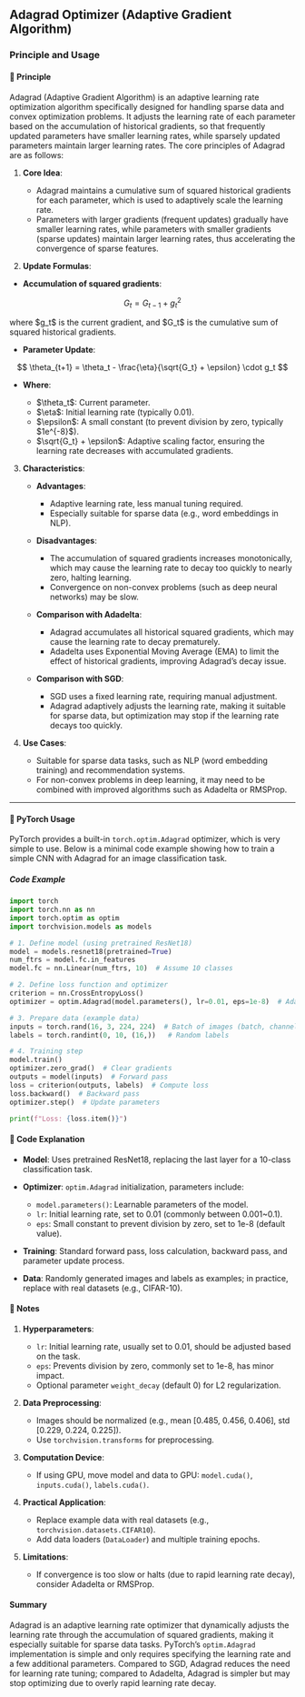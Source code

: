 
## Adagrad Optimizer (Adaptive Gradient Algorithm)

### Principle and Usage

#### 📖 **Principle**

Adagrad (Adaptive Gradient Algorithm) is an adaptive learning rate optimization algorithm specifically designed for handling sparse data and convex optimization problems. It adjusts the learning rate of each parameter based on the accumulation of historical gradients, so that frequently updated parameters have smaller learning rates, while sparsely updated parameters maintain larger learning rates. The core principles of Adagrad are as follows:

1. **Core Idea**:

   * Adagrad maintains a cumulative sum of squared historical gradients for each parameter, which is used to adaptively scale the learning rate.
   * Parameters with larger gradients (frequent updates) gradually have smaller learning rates, while parameters with smaller gradients (sparse updates) maintain larger learning rates, thus accelerating the convergence of sparse features.

2. **Update Formulas**:

* **Accumulation of squared gradients**:

$$
G_t = G_{t-1} + g_t^2
$$

where \$g\_t\$ is the current gradient, and \$G\_t\$ is the cumulative sum of squared historical gradients.

* **Parameter Update**:

$$
\theta_{t+1} = \theta_t - \frac{\eta}{\sqrt{G_t} + \epsilon} \cdot g_t
$$

* **Where**:

  * \$\theta\_t\$: Current parameter.
  * \$\eta\$: Initial learning rate (typically 0.01).
  * \$\epsilon\$: A small constant (to prevent division by zero, typically \$1e^{-8}\$).
  * \$\sqrt{G\_t} + \epsilon\$: Adaptive scaling factor, ensuring the learning rate decreases with accumulated gradients.

3. **Characteristics**:

   * **Advantages**:

     * Adaptive learning rate, less manual tuning required.
     * Especially suitable for sparse data (e.g., word embeddings in NLP).
   * **Disadvantages**:

     * The accumulation of squared gradients increases monotonically, which may cause the learning rate to decay too quickly to nearly zero, halting learning.
     * Convergence on non-convex problems (such as deep neural networks) may be slow.
   * **Comparison with Adadelta**:

     * Adagrad accumulates all historical squared gradients, which may cause the learning rate to decay prematurely.
     * Adadelta uses Exponential Moving Average (EMA) to limit the effect of historical gradients, improving Adagrad’s decay issue.
   * **Comparison with SGD**:

     * SGD uses a fixed learning rate, requiring manual adjustment.
     * Adagrad adaptively adjusts the learning rate, making it suitable for sparse data, but optimization may stop if the learning rate decays too quickly.

4. **Use Cases**:

   * Suitable for sparse data tasks, such as NLP (word embedding training) and recommendation systems.
   * For non-convex problems in deep learning, it may need to be combined with improved algorithms such as Adadelta or RMSProp.

---

#### 📖 **PyTorch Usage**

PyTorch provides a built-in `torch.optim.Adagrad` optimizer, which is very simple to use. Below is a minimal code example showing how to train a simple CNN with Adagrad for an image classification task.

##### **Code Example**

```python
import torch
import torch.nn as nn
import torch.optim as optim
import torchvision.models as models

# 1. Define model (using pretrained ResNet18)
model = models.resnet18(pretrained=True)
num_ftrs = model.fc.in_features
model.fc = nn.Linear(num_ftrs, 10)  # Assume 10 classes

# 2. Define loss function and optimizer
criterion = nn.CrossEntropyLoss()
optimizer = optim.Adagrad(model.parameters(), lr=0.01, eps=1e-8)  # Adagrad optimizer

# 3. Prepare data (example data)
inputs = torch.rand(16, 3, 224, 224)  # Batch of images (batch, channels, height, width)
labels = torch.randint(0, 10, (16,))   # Random labels

# 4. Training step
model.train()
optimizer.zero_grad()  # Clear gradients
outputs = model(inputs)  # Forward pass
loss = criterion(outputs, labels)  # Compute loss
loss.backward()  # Backward pass
optimizer.step()  # Update parameters

print(f"Loss: {loss.item()}")
```

#### 📖 **Code Explanation**

* **Model**: Uses pretrained ResNet18, replacing the last layer for a 10-class classification task.
* **Optimizer**: `optim.Adagrad` initialization, parameters include:

  * `model.parameters()`: Learnable parameters of the model.
  * `lr`: Initial learning rate, set to 0.01 (commonly between 0.001\~0.1).
  * `eps`: Small constant to prevent division by zero, set to 1e-8 (default value).
* **Training**: Standard forward pass, loss calculation, backward pass, and parameter update process.
* **Data**: Randomly generated images and labels as examples; in practice, replace with real datasets (e.g., CIFAR-10).



#### 📖 **Notes**

1. **Hyperparameters**:

   * `lr`: Initial learning rate, usually set to 0.01, should be adjusted based on the task.
   * `eps`: Prevents division by zero, commonly set to 1e-8, has minor impact.
   * Optional parameter `weight_decay` (default 0) for L2 regularization.
2. **Data Preprocessing**:

   * Images should be normalized (e.g., mean \[0.485, 0.456, 0.406], std \[0.229, 0.224, 0.225]).
   * Use `torchvision.transforms` for preprocessing.
3. **Computation Device**:

   * If using GPU, move model and data to GPU: `model.cuda()`, `inputs.cuda()`, `labels.cuda()`.
4. **Practical Application**:

   * Replace example data with real datasets (e.g., `torchvision.datasets.CIFAR10`).
   * Add data loaders (`DataLoader`) and multiple training epochs.
5. **Limitations**:

   * If convergence is too slow or halts (due to rapid learning rate decay), consider Adadelta or RMSProp.



#### **Summary**

Adagrad is an adaptive learning rate optimizer that dynamically adjusts the learning rate through the accumulation of squared gradients, making it especially suitable for sparse data tasks. PyTorch’s `optim.Adagrad` implementation is simple and only requires specifying the learning rate and a few additional parameters. Compared to SGD, Adagrad reduces the need for learning rate tuning; compared to Adadelta, Adagrad is simpler but may stop optimizing due to overly rapid learning rate decay.

